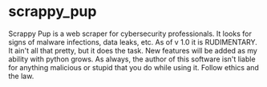 # scrappy_pup
Scrappy Pup is a web scraper for cybersecurity professionals. It looks for signs of malware infections, data leaks, etc.
As of v 1.0 it is RUDIMENTARY. It ain't all that pretty, but it does the task. New features will be added as my ability with python grows. As always, the author of this software isn't liable for anything malicious or stupid that you do while using it. Follow ethics and the law.
